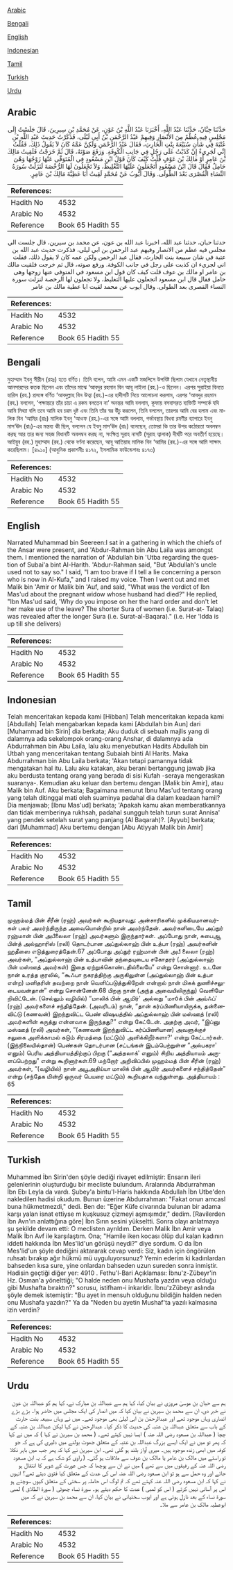 [Arabic](#arabic)

[Bengali](#bengali)

[English](#english)

[Indonesian](#indonesian)

[Tamil](#tamil)

[Turkish](#turkish)

[Urdu](#urdu)

## Arabic


<div dir="rtl" lang="ar" style={{fontSize:'larger',backgroundColor:'#f8f9fa',padding:20}}>
حَدَّثَنَا حِبَّانُ، حَدَّثَنَا عَبْدُ اللَّهِ، أَخْبَرَنَا عَبْدُ اللَّهِ بْنُ عَوْنٍ، عَنْ مُحَمَّدِ بْنِ سِيرِينَ، قَالَ جَلَسْتُ إِلَى مَجْلِسٍ فِيهِ عُظْمٌ مِنَ الأَنْصَارِ وَفِيهِمْ عَبْدُ الرَّحْمَنِ بْنُ أَبِي لَيْلَى، فَذَكَرْتُ حَدِيثَ عَبْدِ اللَّهِ بْنِ عُتْبَةَ فِي شَأْنِ سُبَيْعَةَ بِنْتِ الْحَارِثِ، فَقَالَ عَبْدُ الرَّحْمَنِ وَلَكِنَّ عَمَّهُ كَانَ لاَ يَقُولُ ذَلِكَ‏.‏ فَقُلْتُ إِنِّي لَجَرِيءٌ إِنْ كَذَبْتُ عَلَى رَجُلٍ فِي جَانِبِ الْكُوفَةِ‏.‏ وَرَفَعَ صَوْتَهُ، قَالَ ثُمَّ خَرَجْتُ فَلَقِيتُ مَالِكَ بْنَ عَامِرٍ أَوْ مَالِكَ بْنَ عَوْفٍ قُلْتُ كَيْفَ كَانَ قَوْلُ ابْنِ مَسْعُودٍ فِي الْمُتَوَفَّى عَنْهَا زَوْجُهَا وَهْىَ حَامِلٌ فَقَالَ قَالَ ابْنُ مَسْعُودٍ أَتَجْعَلُونَ عَلَيْهَا التَّغْلِيظَ، وَلاَ تَجْعَلُونَ لَهَا الرُّخْصَةَ لَنَزَلَتْ سُورَةُ النِّسَاءِ الْقُصْرَى بَعْدَ الطُّولَى‏.‏ وَقَالَ أَيُّوبُ عَنْ مُحَمَّدٍ لَقِيتُ أَبَا عَطِيَّةَ مَالِكَ بْنَ عَامِرٍ‏.‏
</div>
<div style={{backgroundColor:'#f8f9fa',padding:20, marginBottom: 10}}><table> <thead> <tr> <th>References:</th> <th></th> </tr> </thead> <tbody><tr><td>Hadith No</td><td>4532</td></tr><tr><td>Arabic No</td><td>4532</td></tr><tr><td>Reference</td><td>Book 65 Hadith 55</td></tr></tbody></table></div>


<div dir="rtl" lang="ar" style={{fontSize:'larger',backgroundColor:'#f8f9fa',padding:20}}>
حدثنا حبان، حدثنا عبد الله، اخبرنا عبد الله بن عون، عن محمد بن سيرين، قال جلست الى مجلس فيه عظم من الانصار وفيهم عبد الرحمن بن ابي ليلى، فذكرت حديث عبد الله بن عتبة في شان سبيعة بنت الحارث، فقال عبد الرحمن ولكن عمه كان لا يقول ذلك. فقلت اني لجريء ان كذبت على رجل في جانب الكوفة. ورفع صوته، قال ثم خرجت فلقيت مالك بن عامر او مالك بن عوف قلت كيف كان قول ابن مسعود في المتوفى عنها زوجها وهى حامل فقال قال ابن مسعود اتجعلون عليها التغليظ، ولا تجعلون لها الرخصة لنزلت سورة النساء القصرى بعد الطولى. وقال ايوب عن محمد لقيت ابا عطية مالك بن عامر
</div>
<div style={{backgroundColor:'#f8f9fa',padding:20, marginBottom: 10}}><table> <thead> <tr> <th>References:</th> <th></th> </tr> </thead> <tbody><tr><td>Hadith No</td><td>4532</td></tr><tr><td>Arabic No</td><td>4532</td></tr><tr><td>Reference</td><td>Book 65 Hadith 55</td></tr></tbody></table></div>

## Bengali


<div dir="ltr" lang="bn" style={{fontSize:'larger',backgroundColor:'#f8f9fa',padding:20}}>
মুহাম্মাদ ইবনু সীরীন (রহঃ) হতে বর্ণিত। তিনি বলেন, আমি এমন একটি মজলিসে উপবিষ্ট ছিলাম যেখানে নেতৃস্থানীয় আনসারদের কতক ছিলেন এবং তাঁদের মাঝে ‘আবদুর রহমান বিন আবূ লাইলা (রহ.)-ও ছিলেন। এরপর সুরাইয়া বিনতে হারিস (রহ.) প্রসঙ্গে বর্ণিত ‘আবদুল্লাহ বিন উত্বা (রহ.)-এর হাদীসটি নিয়ে আলোচনা করলাম, এরপর ‘আবদুর রহমান (রহ.) বললেন, ‘পক্ষান্তরে তাঁর চাচা এ রকম বলতেন না’ অনন্তর আমি বললাম, কূফায় বসবাসরত ব্যক্তিটি সম্পর্কে যদি আমি মিথ্যা বলি তবে আমি হব চরম ধৃষ্ট এবং তিনি তাঁর স্বর উঁচু করলেন, তিনি বললেন, তারপর আমি বের হলাম এবং মালিক বিন ‘আমির (রাঃ) মালিক ইবনু ‘আওফ (রহ.)-এর সঙ্গে আমি বললাম, গর্ভাবস্থায় বিধবা রমণীর ব্যাপারে ইবনু মাস‘ঊদ (রাঃ)-এর মন্তব্য কী ছিল, বললেন যে ইবনু মাস‘ঊদ (রাঃ) বলেছেন, তোমরা কি তার উপর কঠোরতা অবলম্বন করছ আর তার জন্য সহজ বিধানটি অবলম্বন করছ না, সংক্ষিপ্ত সূরাহ নাসটি (সূরাহ ত্বালাক) দীর্ঘটি পরে অবতীর্ণ হয়েছে। আইয়ুব (রহ.) মুহাম্মাদ (রহ.) থেকে বর্ণনা করেছেন, আবূ আতিয়াহ মালিক বিন ‘আমির (রহ.)-এর সঙ্গে আমি সাক্ষাৎ করেছিলাম। [৪৯১০] (আধুনিক প্রকাশনীঃ ৪১৭২, ইসলামিক ফাউন্ডেশনঃ ৪১৭৩)
</div>
<div style={{backgroundColor:'#f8f9fa',padding:20, marginBottom: 10}}><table> <thead> <tr> <th>References:</th> <th></th> </tr> </thead> <tbody><tr><td>Hadith No</td><td>4532</td></tr><tr><td>Arabic No</td><td>4532</td></tr><tr><td>Reference</td><td>Book 65 Hadith 55</td></tr></tbody></table></div>

## English


<div dir="ltr" lang="en" style={{fontSize:'larger',backgroundColor:'#f8f9fa',padding:20}}>
Narrated Muhammad bin Seereen:I sat in a gathering in which the chiefs of the Ansar were present, and 'Abdur-Rahman bin Abu Laila was amongst them. I mentioned the narration of 'Abdullah bin 'Utba regarding the question of Subai'a bint Al-Harith. 'Abdur-Rahman said, "But 'Abdullah's uncle used not to say so." I said, "I am too brave if I tell a lie concerning a person who is now in Al-Kufa," and I raised my voice. Then I went out and met Malik bin 'Amir or Malik bin 'Auf, and said, "What was the verdict of Ibn Mas'ud about the pregnant widow whose husband had died?" He replied, "Ibn Mas'ud said, 'Why do you impose on her the hard order and don't let her make use of the leave? The shorter Sura of women (i.e. Surat-at- Talaq) was revealed after the longer Sura (i.e. Surat-al-Baqara)." (i.e. Her 'Idda is up till she delivers)
</div>
<div style={{backgroundColor:'#f8f9fa',padding:20, marginBottom: 10}}><table> <thead> <tr> <th>References:</th> <th></th> </tr> </thead> <tbody><tr><td>Hadith No</td><td>4532</td></tr><tr><td>Arabic No</td><td>4532</td></tr><tr><td>Reference</td><td>Book 65 Hadith 55</td></tr></tbody></table></div>

## Indonesian


<div dir="ltr" lang="id" style={{fontSize:'larger',backgroundColor:'#f8f9fa',padding:20}}>
Telah menceritakan kepada kami [Hibban] Telah menceritakan kepada kami [Abdullah] Telah mengabarkan kepada kami [Abdullah bin Aun] dari [Muhammad bin Sirin] dia berkata; Aku duduk di sebuah majlis yang di dalamnya ada sekelompok orang-orang Anshar, di dalamnya ada Abdurrahman bin Abu Laila, lalu aku menyebutkan Hadits Abdullah bin Utbah yang menceritakan tentang Subaiah binti Al Harits. Maka Abdurrahman bin Abu Laila berkata; 'Akan tetapi pamannya tidak mengatakan hal itu. Lalu aku katakan, aku berani bertanggung jawab jika aku berdusta tentang orang yang berada di sisi Kufah -seraya mengeraskan suaranya-. Kemudian aku keluar dan bertemu dengan [Malik bin Amir], atau Malik bin Auf. Aku berkata; Bagaimana menurut Ibnu Mas'ud tentang orang yang telah ditinggal mati oleh suaminya padahal dia dalam keadaan hamil? Dia menjawab; [Ibnu Mas'ud] berkata; 'Apakah kamu akan memberatkannya dan tidak memberinya rukhsah, padahal sungguh telah turun surat Annisa' yang pendek setelah surat yang panjang (Al Baqarah)?. [Ayyub] berkata; dari [Muhammad] Aku bertemu dengan [Abu Atiyyah Malik bin Amir]
</div>
<div style={{backgroundColor:'#f8f9fa',padding:20, marginBottom: 10}}><table> <thead> <tr> <th>References:</th> <th></th> </tr> </thead> <tbody><tr><td>Hadith No</td><td>4532</td></tr><tr><td>Arabic No</td><td>4532</td></tr><tr><td>Reference</td><td>Book 65 Hadith 55</td></tr></tbody></table></div>

## Tamil


<div dir="ltr" lang="ta" style={{fontSize:'larger',backgroundColor:'#f8f9fa',padding:20}}>
முஹம்மத் பின் சீரீன் (ரஹ்) அவர்கள் கூறியதாவது: அன்சாரிகளில் முக்கியமானவர்கள் பலர் அமர்ந்திருந்த அவையொன்றில் நான் அமர்ந்தேன். அவர்களிடையே அப்துர் ரஹ்மான் பின் அபீலைலா (ரஹ்) அவர்களும் இருந்தார்கள். அப்போது நான், சுபைஆ பின்த் அல்ஹாரிஸ் (ரலி) தொடர்பான அப்துல்லாஹ் பின் உத்பா (ரஹ்) அவர்களின் ஹதீஸை எடுத்துரைத்தேன்.67 அப்போது அப்துர் ரஹ்மான் பின் அபீ லைலா (ரஹ்) அவர்கள், “அப்துல்லாஹ் பின் உத்பாவின் தந்தையுடைய சகோதரர் (அப்துல்லாஹ் பின் மஸ்ஊத் அவர்கள்) இதை ஏற்றுக்கொண்டதில்லையே” என்று சொன்னார். உடனே நான் உரத்த குரலில், “கூஃபா நகரத்திற்கு அருகிலுள்ள (அப்துல்லாஹ் பின் உத்பா என்ற) மனிதரின் தவற்றை நான் வெளிப்படுத்துகிறேன் என்றால் நான் மிகக் துணிச்சலுடையவன்தான்” என்று சொன்னேன்.68 பிறகு நான் (அந்த அவையிலிருந்து) வெளியேறிவிட்டேன். (செல்லும் வழியில்) “மாலிக் பின் ஆமிர்' அல்லது “மாóக் பின் அவ்ஃப்' (ரஹ்) அவர்களைச் சந்தித்தேன். (அவரிடம்) நான், “தான் கர்ப்பிணியாயிருக்க, தன்னைவிட்டு (கணவன்) இறந்துவிட்ட பெண் விஷயத்தில் அப்துல்லாஹ் பின் மஸ்ஊத் (ரலி) அவர்களின் கருத்து என்னவாக இருந்தது?” என்று கேட்டேன். அதற்கு அவர், “இப்னு மஸ்ஊத் (ரலி) அவர்கள், “(கணவன் இறந்துவிட்ட கர்ப்பிணியான) அவளுக்குச் சலுகை அளிக்காமல் கடும் சிரமத்தை (மட்டும்) அளிக்கிறீர்களா?' என்று கேட்டார்கள். (இந்நிலையில்தான்) பெண்கள் தொடர்பான (சட்டங்கள் இடம்பெற்றுள்ள “அல்பகரா' எனும்) பெரிய அத்தியாயத்திற்குப் பிறகு (“அத்தலாக்' எனும்) சிறிய அத்தியாயம் அருளப்பெற்றது” என்று கூறினார்கள்.69 மற்றோர் அறிவிப்பில் முஹம்மத் பின் சீரின் (ரஹ்) அவர்கள், “(வழியில்) நான் அபூஅதிய்யா மாலிக் பின் ஆமிர் அவர்களைச் சந்தித்தேன்” என்று (சந்தேக மின்றி ஒருவர் பெயரை மட்டும்) கூறியதாக வந்துள்ளது. அத்தியாயம் : 65
</div>
<div style={{backgroundColor:'#f8f9fa',padding:20, marginBottom: 10}}><table> <thead> <tr> <th>References:</th> <th></th> </tr> </thead> <tbody><tr><td>Hadith No</td><td>4532</td></tr><tr><td>Arabic No</td><td>4532</td></tr><tr><td>Reference</td><td>Book 65 Hadith 55</td></tr></tbody></table></div>

## Turkish


<div dir="ltr" lang="tr" style={{fontSize:'larger',backgroundColor:'#f8f9fa',padding:20}}>
Muhammed İbn Sirin'den şöyle dediği rivayet edilmiştir: Ensarın ileri gelenlerinin oluşturduğu bir mecliste bulundum. Aralarında Abdurrahman İbn Ebı Leyla da vardı. Şubey'a bintu'l-Haris hakkında Abdullah İbn Utbe'den nakledilen hadisi okudum. Bunun üzerine Abdurrahman: "Fakat onun amcasl buna hükmetmezdi," dedi. Ben de: "Eğer Küfe civarında bulunan bir adama karşı yalan isnat ettiyse m kuşkusuz çizmeyi aşmışımdır," dedim. [Ravilerden İbn Avn'ın anlattığına göre] İbn Sırın sesini yükseltti. Sonra olayı anlatmaya şu şekilde devam etti: O meclisten ayrıldım. Derken Malik İbn Amir veya Malik İbn Avf ile karşılaştım. Ona; "Hamile iken kocası ölüp dul kalan kadının iddeti hakkında İbn Mes'lid'un görüşü neydi?" diye sordum. O da İbn Mes'lid'un şöyle dediğini aktararak cevap verdi: Siz, kadın için öngörülen ruhsatı bırakıp ağır hükmü mü uyguluyorsunuz? Yemin ederim ki kadınlardan bahseden kısa sure, yine onlardan bahseden uzun sureden sonra inmiştir. Hadisin geçtiği diğer yer: 4910 . Fethu'l-Bari Açıklaması: İbnu'z-Zübeyr'in Hz. Osman'a yönelttiği; "O halde neden onu Mushafa yazdın veya olduğu gibi Mushafta bıraktın?" sorusu, istifham-i inkarldir. İbnu'zZübeyr aslında şöyle demek istemiştir: "Bu ayet in mensuh olduğunu bildiğin halden neden onu Mushafa yazdın?" Ya da "Neden bu ayetin Mushaf'ta yazılı kalmasına izin verdin?
</div>
<div style={{backgroundColor:'#f8f9fa',padding:20, marginBottom: 10}}><table> <thead> <tr> <th>References:</th> <th></th> </tr> </thead> <tbody><tr><td>Hadith No</td><td>4532</td></tr><tr><td>Arabic No</td><td>4532</td></tr><tr><td>Reference</td><td>Book 65 Hadith 55</td></tr></tbody></table></div>

## Urdu


<div dir="rtl" lang="ur" style={{fontSize:'larger',backgroundColor:'#f8f9fa',padding:20}}>
ہم سے حبان بن موسیٰ مروزی نے بیان کیا، کہا ہم سے عبداللہ بن مبارک نے، کہا ہم کو عبداللہ بن عون نے خبر دی، ان سے محمد بن سیرین نے بیان کیا کہ میں انصار کی ایک مجلس میں حاضر ہوا۔ بڑے بڑے انصاری وہاں موجود تھے اور عبدالرحمٰن بن ابی لیلیٰ بھی موجود تھے۔ میں نے وہاں سبیعہ بنت حارث کے باب سے متعلق عبداللہ بن عتبہ کی حدیث کا ذکر کیا۔ عبدالرحمٰن نے کہا لیکن عبداللہ بن عتبہ کے چچا ( عبداللہ بن مسعود رضی اللہ عنہ ) ایسا نہیں کہتے تھے۔ ( محمد بن سیرین نے کہا ) کہ میں نے کہا کہ پھر تو میں نے ایک ایسے بزرگ عبداللہ بن عتبہ کے متعلق جھوٹ بولنے میں دلیری کی ہے کہ جو کوفہ میں ابھی زندہ موجود ہیں۔ میری آواز بلند ہو گئی تھی۔ ابن سیرین نے کہا کہ پھر جب میں باہر نکلا تو راستے میں مالک بن عامر یا مالک بن عوف سے ملاقات ہو گئی۔ ( راوی کو شک ہے کہ یہ ابن مسعود رضی اللہ عنہ کے رفیقوں میں سے تھے ) میں نے ان سے پوچھا کہ جس عورت کے شوہر کا انتقال ہو جائے اور وہ حمل سے ہو تو ابن مسعود رضی اللہ عنہ اس کی عدت کے متعلق کیا فتویٰ دیتے تھے؟ انہوں نے کہا کہ ابن مسعود رضی اللہ عنہ کہتے تھے کہ تم لوگ اس حاملہ پر سختی کے متعلق کیوں سوچتے ہو اس پر آسانی نہیں کرتے ( اس کو لمبی ) عدت کا حکم دیتے ہو۔ سورۃ نساء چھوٹی ( سورۃ الطلاق ) لمبی سورۃ نساء کے بعد نازل ہوئی ہے اور ایوب سختیانی نے بیان کیا، ان سے محمد بن سیرین نے کہ میں ابوعطیہ مالک بن عامر سے ملا۔
</div>
<div style={{backgroundColor:'#f8f9fa',padding:20, marginBottom: 10}}><table> <thead> <tr> <th>References:</th> <th></th> </tr> </thead> <tbody><tr><td>Hadith No</td><td>4532</td></tr><tr><td>Arabic No</td><td>4532</td></tr><tr><td>Reference</td><td>Book 65 Hadith 55</td></tr></tbody></table></div>
